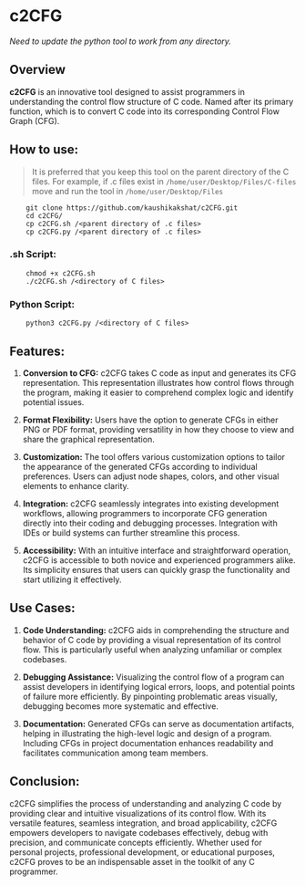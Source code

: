 # c2CFG

*Need to update the python tool to work from any directory.*

## Overview
**c2CFG** is an innovative tool designed to assist programmers in understanding the control flow structure of C code. Named after its primary function, which is to convert C code into its corresponding Control Flow Graph (CFG).

## How to use:

> It is preferred that you keep this tool on the parent directory of the C files. For example, if .c files exist in `/home/user/Desktop/Files/C-files` move and run the tool in `/home/user/Desktop/Files`

		git clone https://github.com/kaushikakshat/c2CFG.git
		cd c2CFG/
		cp c2CFG.sh /<parent directory of .c files>
		cp c2CFG.py /<parent directory of .c files>
### .sh Script:
	    chmod +x c2CFG.sh
	    ./c2CFG.sh /<directory of C files>
### Python Script:
		python3 c2CFG.py /<directory of C files>

## Features:
1.  **Conversion to CFG:** c2CFG takes C code as input and generates its CFG representation. This representation illustrates how control flows through the program, making it easier to comprehend complex logic and identify potential issues.
    
2.  **Format Flexibility:** Users have the option to generate CFGs in either PNG or PDF format, providing versatility in how they choose to view and share the graphical representation.
    
3.  **Customization:** The tool offers various customization options to tailor the appearance of the generated CFGs according to individual preferences. Users can adjust node shapes, colors, and other visual elements to enhance clarity.
    
4.  **Integration:** c2CFG seamlessly integrates into existing development workflows, allowing programmers to incorporate CFG generation directly into their coding and debugging processes. Integration with IDEs or build systems can further streamline this process.
    
5.  **Accessibility:** With an intuitive interface and straightforward operation, c2CFG is accessible to both novice and experienced programmers alike. Its simplicity ensures that users can quickly grasp the functionality and start utilizing it effectively.

## Use Cases:

1.  **Code Understanding:** c2CFG aids in comprehending the structure and behavior of C code by providing a visual representation of its control flow. This is particularly useful when analyzing unfamiliar or complex codebases.
    
2.  **Debugging Assistance:** Visualizing the control flow of a program can assist developers in identifying logical errors, loops, and potential points of failure more efficiently. By pinpointing problematic areas visually, debugging becomes more systematic and effective.
    
3.  **Documentation:** Generated CFGs can serve as documentation artifacts, helping in illustrating the high-level logic and design of a program. Including CFGs in project documentation enhances readability and facilitates communication among team members.

## Conclusion: 
c2CFG simplifies the process of understanding and analyzing C code by providing clear and intuitive visualizations of its control flow. With its versatile features, seamless integration, and broad applicability, c2CFG empowers developers to navigate codebases effectively, debug with precision, and communicate concepts efficiently. Whether used for personal projects, professional development, or educational purposes, c2CFG proves to be an indispensable asset in the toolkit of any C programmer.

